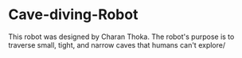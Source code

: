 # Cave-diving-Robot
This robot was designed by Charan Thoka. The robot's purpose is to traverse small, tight, and narrow caves that humans can't explore/
